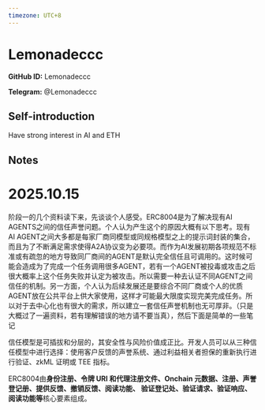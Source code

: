 ```yaml
---
timezone: UTC+8
---
```


# Lemonadeccc

**GitHub ID:** Lemonadeccc

**Telegram:** @Lemonadeccc

## Self-introduction

Have strong interest in AI and ETH

## Notes
<!-- Content_START -->
# 2025.10.15
<!-- DAILY_CHECKIN_2025-10-15_START -->
阶段一的几个资料读下来，先谈谈个人感受。ERC8004是为了解决现有AI AGENTS之间的信任声誉问题。个人认为产生这个的原因大概有以下思考。现有AI AGENT之间大多都是每家厂商同模型或同规格模型之上的提示词封装的集合，而且为了不断满足需求使得A2A协议变为必要项。而作为AI发展初期各项规范不标准或有疏忽的地方导致同厂商间的AGENT是默认完全信任且可调用的。这时候可能会造成为了完成一个任务调用很多AGENT，若有一个AGENT被投毒或攻击之后很大概率上这个任务失败并认定为被攻击。所以需要一种去认证不同AGENT之间信任的机制。另一方面，个人认为后续发展还是要综合不同厂商或个人的优质AGENT放在公共平台上供大家使用，这样才可能最大限度实现完美完成任务。所以对于去中心化也有很大的需求，所以建立一套信任声誉机制也无可厚非。（只是大概过了一遍资料，若有理解错误的地方请不要当真），然后下面是简单的一些笔记

信任模型是可插拔和分层的，其安全性与风险价值成正比。开发人员可以从三种信任模型中进行选择：使用客户反馈的声誉系统、通过利益相关者担保的重新执行进行验证、zkML 证明或 TEE 指标。

ERC8004由**身份注册、令牌 URI 和代理注册文件、Onchain 元数据、注册、声誉登记册、提供反馈、撤销反馈、阅读功能、 验证登记处、验证请求、验证响应、阅读功能等**核心要素组成。
<!-- DAILY_CHECKIN_2025-10-15_END -->
<!-- Content_END -->
